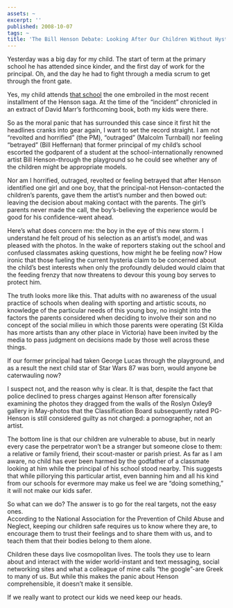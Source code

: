 ```yaml
---
assets: ~
excerpt: ''
published: 2008-10-07
tags: ~
title: 'The Bill Henson Debate: Looking After Our Children Without Hysteria'
---
```

Yesterday was a big day for my child. The start of term at the primary
school he has attended since kinder, and the first day of work for the
principal. Oh, and the day he had to fight through a media scrum to get
through the front gate.

Yes, my child attends [that school]() the one embroiled in the most
recent installment of the Henson saga. At the time of the “incident”
chronicled in an extract of David Marr’s forthcoming book, both my kids
were there.

So as the moral panic that has surrounded this case since it first hit
the headlines cranks into gear again, I want to set the record straight.
I am not “revolted and horrified” (the PM), “outraged” (Malcolm
Turnball) nor feeling “betrayed” (Bill Heffernan) that former principal
of my child’s school escorted the godparent of a student at the
school-internationally renowned artist Bill Henson-through the
playground so he could see whether any of the children might be
appropriate models.

Nor am I horrified, outraged, revolted or feeling betrayed that after
Henson identified one girl and one boy, that the principal-not
Henson-contacted the children’s parents, gave them the artist’s number
and then bowed out: leaving the decision about making contact with the
parents. The girl’s parents never made the call, the boy’s-believing the
experience would be good for his confidence-went ahead.

Here’s what does concern me: the boy in the eye of this new storm. I
understand he felt proud of his selection as an artist’s model, and was
pleased with the photos. In the wake of reporters staking out the school
and confused classmates asking questions, how might he be feeling now?
How ironic that those fueling the current hysteria claim to be concerned
about the child’s best interests when only the profoundly deluded would
claim that the feeding frenzy that now threatens to devour this young
boy serves to protect him.

The truth looks more like this. That adults with no awareness of the
usual practice of schools when dealing with sporting and artistic
scouts, no knowledge of the particular needs of this young boy, no
insight into the factors the parents considered when deciding to involve
their son and no concept of the social milieu in which those parents
were operating (St Kilda has more artists than any other place in
Victoria) have been invited by the media to pass judgment on decisions
made by those well across these things.

If our former principal had taken George Lucas through the playground,
and as a result the next child star of Star Wars 87 was born, would
anyone be caterwauling now?

I suspect not, and the reason why is clear. It is that, despite the fact
that police declined to press charges against Henson after forensically
examining the photos they dragged from the walls of the Roslyn Oxley9
gallery in May-photos that the Classification Board subsequently rated
PG-Henson is still considered guilty as not charged: a pornographer, not
an artist.

The bottom line is that our children are vulnerable to abuse, but in
nearly every case the perpetrator won’t be a stranger but someone close
to them: a relative or family friend, their scout-master or parish
priest. As far as I am aware, no child has ever been harmed by the
godfather of a classmate looking at him while the principal of his
school stood nearby. This suggests that while pillorying this particular
artist, even banning him and all his kind from our schools for evermore
may make us feel we are “doing something,” it will not make our kids
safer.

So what can we do? The answer is to go for the real targets, not the
easy ones. \
According to the National Association for the Prevention of Child Abuse
and Neglect, keeping our children safe requires us to know where they
are, to encourage them to trust their feelings and to share them with
us, and to teach them that their bodies belong to them alone.

Children these days live cosmopolitan lives. The tools they use to learn
about and interact with the wider world-instant and text messaging,
social networking sites and what a colleague of mine calls “the
google”-are Greek to many of us. But while this makes the panic about
Henson comprehensible, it doesn’t make it sensible.

If we really want to protect our kids we need keep our heads.